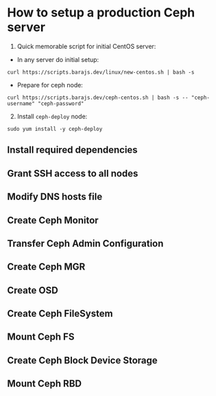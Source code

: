 # How to setup a production Ceph server

1. Quick memorable script for initial CentOS server:

* In any server do initial setup:
```
curl https://scripts.barajs.dev/linux/new-centos.sh | bash -s
```

* Prepare for ceph node:
```
curl https://scripts.barajs.dev/ceph-centos.sh | bash -s -- "ceph-username" "ceph-password"
```

2. Install `ceph-deploy` node:

```
sudo yum install -y ceph-deploy
```

## Install required dependencies

## Grant SSH access to all nodes

## Modify DNS hosts file

## Create Ceph Monitor

## Transfer Ceph Admin Configuration

## Create Ceph MGR

## Create OSD

## Create Ceph FileSystem

## Mount Ceph FS

## Create Ceph Block Device Storage

## Mount Ceph RBD
